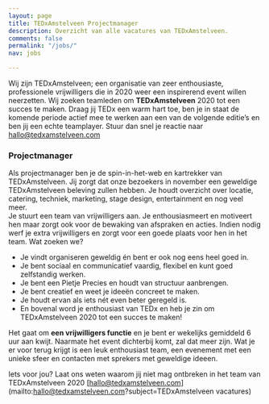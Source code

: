 ```yaml
---
layout: page
title: TEDxAmstelveen Projectmanager
description: Overzicht van alle vacatures van TEDxAmstelveen.
comments: false
permalink: "/jobs/"
nav: jobs

---
```

Wij zijn TEDxAmstelveen; een organisatie van zeer enthousiaste, professionele vrijwilligers die in 2020 weer een inspirerend event willen neerzetten. Wij zoeken teamleden om **TEDxAmstelveen** 2020 tot een succes te maken. Draag jij TEDx een warm hart toe, ben je in staat de komende periode actief mee te werken aan een van de volgende editie’s en ben jij een echte teamplayer. Stuur dan snel je reactie naar hallo@tedxamstelveen.com

### Projectmanager

Als projectmanager ben je de spin-in-het-web en kartrekker van TEDxAmstelveen. Jij zorgt dat onze bezoekers in november een geweldige TEDxAmstelveen beleving zullen hebben. Je houdt overzicht over locatie, catering, techniek, marketing, stage design, entertainment en nog veel meer.  
Je stuurt een team van vrijwilligers aan. Je enthousiasmeert en motiveert hen maar zorgt ook voor de bewaking van afspraken en acties. Indien nodig werf je extra vrijwilligers en zorgt voor een goede plaats voor hen in het team. Wat zoeken we?

* Je vindt organiseren geweldig én bent er ook nog eens heel goed in.
* Je bent sociaal en communicatief vaardig, flexibel en kunt goed zelfstandig werken.
* Je bent een Pietje Precies en houdt van structuur aanbrengen.
* Je bent creatief en weet je ideeën concreet te maken.
* Je houdt ervan als iets nét even beter geregeld is.
* En bovenal word je enthousiast van TEDx en heb je zin om TEDxAmstelveen 2020 tot een succes te maken!

Het gaat om **een vrijwilligers functie** en je bent er wekelijks gemiddeld 6 uur aan kwijt. Naarmate het event dichterbij komt, zal dat meer zijn. Wat je er voor terug krijgt is een leuk enthousiast team, een evenement met een unieke sfeer en contacten met sprekers met geweldige ideeen.

Iets voor jou? Laat ons weten waarom jij niet mag ontbreken in het team van TEDxAmstelveen 2020 \[hallo@tedxamstelveen.com\](mailto:hallo@tedxamstelveen.com?subject=TEDxAmstelveen vacatures)